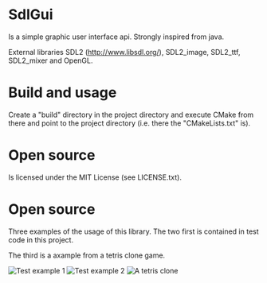 SdlGui
======
Is a simple graphic user interface api. Strongly inspired from java.

External libraries SDL2 (http://www.libsdl.org/), SDL2_image, 
SDL2_ttf, SDL2_mixer and OpenGL.

Build and usage
======
Create a "build" directory in the project directory and execute CMake from 
there and point to the project directory (i.e. there the "CMakeLists.txt" is).

Open source
======
Is licensed under the MIT License (see LICENSE.txt).

Open source
======
Three examples of the usage of this library. The two first is contained in test code in this project.

The third is a axample from a tetris clone game.

![Test example 1](https://github.com/mwthinker/SdlGui/master/data/guiExample1.png)
![Test example 2](https://github.com/mwthinker/SdlGui/master/data/guiExample2.png)
![A tetris clone](https://github.com/mwthinker/SdlGui/master/data/tetrisGuiExample.png)
